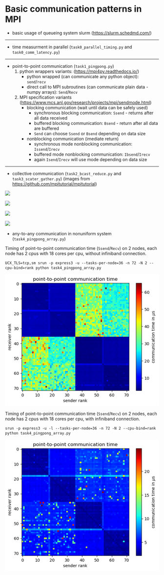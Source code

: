 # Basic communication patterns in MPI

- basic usage of queueing system slurm (https://slurm.schedmd.com/)
---
- time measurment in parallel (`task0_parallel_timing.py` and `task0_comm_latency.py`)
---
- point-to-point communication (`task1_pingpong.py`)
  1. python wrappers variants: (https://mpi4py.readthedocs.io/)
     - python wrapped (can communicate any python object): `send`/`recv` 
     - direct call to MPI subroutines (can communicate plain data - numpy arrays): `Send`/`Recv`
  2. MPI specification variants (https://www.mcs.anl.gov/research/projects/mpi/sendmode.html)
     - blocking communication (wait until data can be safely used)
       - synchronous blocking communication: `Ssend` - returns after all data received
       - buffered blocking communication: `Bsend` - return after all data are buffered
       - `Send` can choose `Ssend` or `Bsend` depending on data size
     - nonblocking communication (imediate return)
       - synchronous mode nonblocking communication: `Issend`/`Irecv`
       - buffered mode nonblocking communication: `Ibsend`/`Irecv`
       - again `Isend`/`Irecv` will use mode depending on data size
---
- collective communication (`task2_bcast_reduce.py` and `task3_scater_gather.py`) (images from https://github.com/mpitutorial/mpitutorial)

![](https://raw.githubusercontent.com/mpitutorial/mpitutorial/gh-pages/tutorials/mpi-scatter-gather-and-allgather/broadcastvsscatter.png)

![](https://raw.githubusercontent.com/mpitutorial/mpitutorial/gh-pages/tutorials/mpi-reduce-and-allreduce/mpi_reduce_1.png)

![](https://raw.githubusercontent.com/mpitutorial/mpitutorial/gh-pages/tutorials/mpi-scatter-gather-and-allgather/gather.png)

![](https://raw.githubusercontent.com/mpitutorial/mpitutorial/gh-pages/tutorials/mpi-scatter-gather-and-allgather/allgather.png)

- any-to-any communication in nonuniform system (`task4_pingpong_array.py`)

Timing of point-to-point communication time (`Ssend`/`Recv`) on 2 nodes, each node has 2 cpus with 18 cores per cpu, without infiniband connection.
```
UCX_TLS=tcp,sm srun -p express3 -u --tasks-per-node=36 -n 72 -N 2 --cpu-bind=rank python task4_pingpong_array.py
```
![](fig_ptp_comm_timings_noib.png)

Timing of point-to-point communication time (`Ssend`/`Recv`) on 2 nodes, each node has 2 cpus with 18 cores per cpu, with infiniband connection.
```
srun -p express3 -u -l --tasks-per-node=36 -n 72 -N 2 --cpu-bind=rank python task4_pingpong_array.py
```
![](fig_ptp_comm_timings.png)
